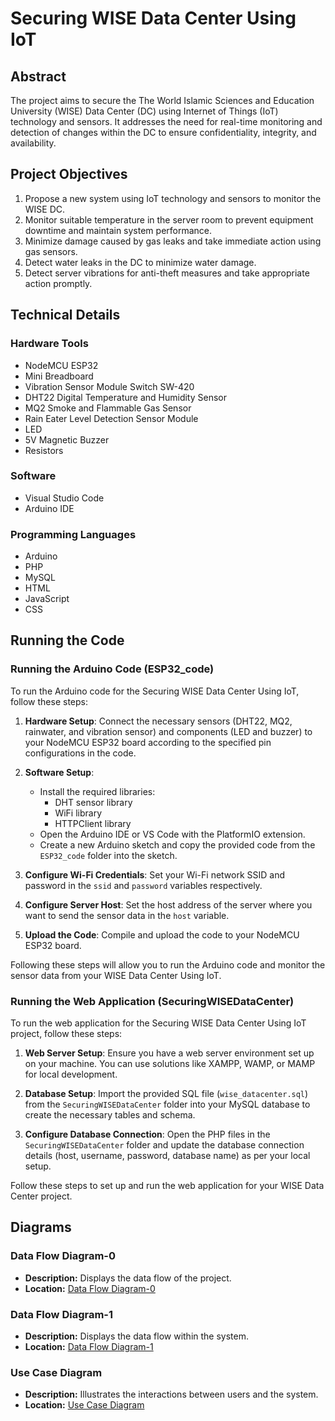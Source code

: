 # Securing WISE Data Center Using IoT 

## Abstract
The project aims to secure the The World Islamic Sciences and Education University (WISE) Data Center (DC) using Internet of Things (IoT) technology and sensors. It addresses the need for real-time monitoring and detection of changes within the DC to ensure confidentiality, integrity, and availability.


## Project Objectives
1. Propose a new system using IoT technology and sensors to monitor the WISE DC.
2. Monitor suitable temperature in the server room to prevent equipment downtime and maintain system performance.
3. Minimize damage caused by gas leaks and take immediate action using gas sensors.
4. Detect water leaks in the DC to minimize water damage.
5. Detect server vibrations for anti-theft measures and take appropriate action promptly.

## Technical Details
### Hardware Tools
- NodeMCU ESP32
- Mini Breadboard
- Vibration Sensor Module Switch SW-420
- DHT22 Digital Temperature and Humidity Sensor
- MQ2 Smoke and Flammable Gas Sensor
- Rain Eater Level Detection Sensor Module
- LED
- 5V Magnetic Buzzer
- Resistors

### Software
- Visual Studio Code
- Arduino IDE

### Programming Languages
- Arduino
- PHP
- MySQL
- HTML
- JavaScript
- CSS


## Running the Code

### Running the Arduino Code (ESP32_code)

To run the Arduino code for the Securing WISE Data Center Using IoT, follow these steps:

1. **Hardware Setup**: Connect the necessary sensors (DHT22, MQ2, rainwater, and vibration sensor) and components (LED and buzzer) to your NodeMCU ESP32 board according to the specified pin configurations in the code.

2. **Software Setup**:
   - Install the required libraries:
     - DHT sensor library
     - WiFi library
     - HTTPClient library
   - Open the Arduino IDE or VS Code with the PlatformIO extension.
   - Create a new Arduino sketch and copy the provided code from the `ESP32_code` folder into the sketch.

3. **Configure Wi-Fi Credentials**: Set your Wi-Fi network SSID and password in the `ssid` and `password` variables respectively.

4. **Configure Server Host**: Set the host address of the server where you want to send the sensor data in the `host` variable.

5. **Upload the Code**: Compile and upload the code to your NodeMCU ESP32 board.

Following these steps will allow you to run the Arduino code and monitor the sensor data from your WISE Data Center Using IoT.

### Running the Web Application (SecuringWISEDataCenter)

To run the web application for the Securing WISE Data Center Using IoT project, follow these steps:

1. **Web Server Setup**: Ensure you have a web server environment set up on your machine. You can use solutions like XAMPP, WAMP, or MAMP for local development.

2. **Database Setup**: Import the provided SQL file (`wise_datacenter.sql`) from the `SecuringWISEDataCenter` folder into your MySQL database to create the necessary tables and schema.

3. **Configure Database Connection**: Open the PHP files in the `SecuringWISEDataCenter` folder and update the database connection details (host, username, password, database name) as per your local setup.

Follow these steps to set up and run the web application for your WISE Data Center project.


## Diagrams
### Data Flow Diagram-0
- **Description:** Displays the data flow of the project.
- **Location:** [Data Flow Diagram-0](DiagramsImg/DataFlowDiagram-0.jpg)

### Data Flow Diagram-1
- **Description:** Displays the data flow within the system.
- **Location:** [Data Flow Diagram-1](DiagramsImg/DataFlowDiagram-1.jpg)

### Use Case Diagram
- **Description:** Illustrates the interactions between users and the system.
- **Location:** [Use Case Diagram](DiagramsImg/UseCaseDiagram.jpg)

